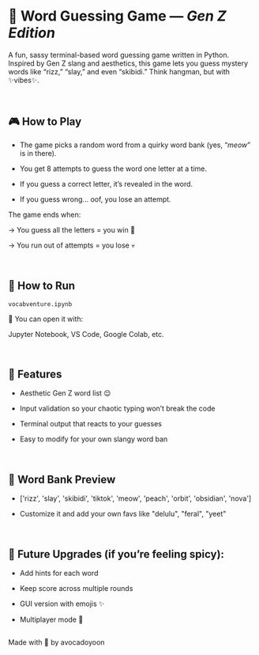 # 🧩 Word Guessing Game — _Gen Z Edition_
A fun, sassy terminal-based word guessing game written in Python. Inspired by Gen Z slang and aesthetics, this game lets you guess mystery words like “rizz,” “slay,” and even “skibidi.” Think hangman, but with ✨vibes✨.

<br>

## 🎮 How to Play
- The game picks a random word from a quirky word bank (yes, “_meow_” is in there).
  
- You get 8 attempts to guess the word one letter at a time.

- If you guess a correct letter, it’s revealed in the word.
  
- If you guess wrong... oof, you lose an attempt.

The game ends when:

  → You guess all the letters = you win 🎉
  
  → You run out of attempts = you lose 💀

<br>


## 📂 **How to Run**

```
vocabventure.ipynb
```
🌠 You can open it with:

Jupyter Notebook, VS Code, Google Colab, etc.

<br>

## 🦋 Features
- Aesthetic Gen Z word list 😌
  
- Input validation so your chaotic typing won’t break the code
  
- Terminal output that reacts to your guesses
  
- Easy to modify for your own slangy word ban

<br>


## 🌟 Word Bank Preview

- ['rizz', 'slay', 'skibidi', 'tiktok', 'meow', 'peach', 'orbit', 'obsidian', 'nova']

- Customize it and add your own favs like "delulu", "feral", "yeet"

<br>

## 🔧 Future Upgrades (if you’re feeling spicy):

- Add hints for each word
  
- Keep score across multiple rounds
  
- GUI version with emojis ✨
  
- Multiplayer mode 👯


##
Made with 💚 by avocadoyoon







